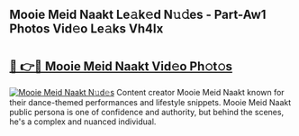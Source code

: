 ## Mooie Meid Naakt Le𝚊k𝚎d N𝚞𝚍es - Part-Aw1 Photos Vid𝚎o Le𝚊ks Vh4Ix

# <h2><a href="http://fb63lo.evod.top/?m=Mooie+Meid+Naakt">🔗 👉🔴 Mooie Meid Naakt Vid𝚎o Ph𝚘t𝚘s</a></h2>

[![Mooie Meid Naakt N𝚞d𝚎s](https://i.imgur.com/8V9OHl7.gif)](http://fb63lo.evod.top/?m=Mooie+Meid+Naakt)
Content creator Mooie Meid Naakt known for their dance-themed performances and lifestyle snippets. Mooie Meid Naakt public persona is one of confidence and authority, but behind the scenes, he's a complex and nuanced individual. 
